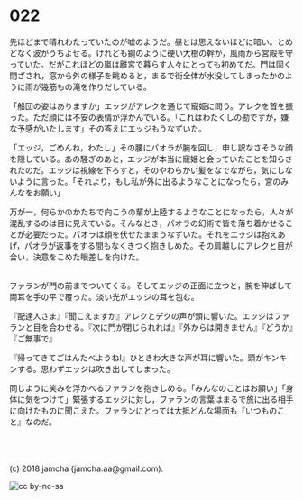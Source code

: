 # 022

先ほどまで晴れわたっていたのが嘘のようだ。昼とは思えないほどに暗い。とめどなく波がうちよせる。けれども鋼のように硬い大樹の幹が，風雨から宮殿を守っていた。だがこれほどの嵐は離宮で暮らす人々にとっても初めてだ。門は固く閉ざされ，窓から外の様子を眺めると，まるで街全体が水没してしまったかのように雨が幾筋もの滝を作りだしている。  

「船団の姿はありますか」エッジがアレクを通じて寵姫に問う。アレクを首を振った。ただ顔には不安の表情が浮かんでいる。「これはわたくしの勘ですが，嫌な予感がいたします」その答えにエッジもうなずいた。  

「エッジ，ごめんね，わたし」その腰にパオラが腕を回し，申し訳なさそうな顔を隠している。あの騒ぎのあと，エッジが本当に寵姫と会っていたことを知らされたのだ。エッジは視線を下ろすと，そのやわらかい髪をなでながら，気にしないように言った。「それより，もし私が外に出るようなことになったら，宮のみんなをお願い」  

万が一，何らかのかたちで向こうの輩が上陸するようなことになったら，人々が混乱するのは目に見えている。そんなとき，パオラの幻術で皆を落ち着かせることが必要だった。パオラは顔を伏せたままうなずいた。それをエッジは抱えあげ，パオラが返事をする間もなくきつく抱きしめた。その肩越しにアレクと目が合い，決意をこめた眼差しを向けた。  

<br>  
ファランが門の前までついてくる。そしてエッジの正面に立つと，腕を伸ばして両耳を手の平で覆った。淡い光がエッジの耳を包む。  

『配達人さま』『聞こえますか』アレクとデクの声が頭に響いた。エッジはファランと目を合わせる。『次に門が閉じられれば』『外からは開きません』『どうか』『ご無事で』  

『帰ってきてごはんたべようね!』ひときわ大きな声が耳に響いた。頭がキンキンする。思わずエッジは吹き出してしまった。  

同じように笑みを浮かべるファランを抱きしめる。「みんなのことはお願い」「身体に気をつけて」緊張するエッジに対し，ファランの言葉はまるで旅に出る相手に向けたものに聞こえた。ファランにとっては大抵どんな場面も『いつものこと』なのだ。  

<br>  

<br>  
<br>  
(c) 2018 jamcha (jamcha.aa@gmail.com).  

![cc by-nc-sa](http://i.creativecommons.org/l/by-nc-sa/4.0/88x31.png)